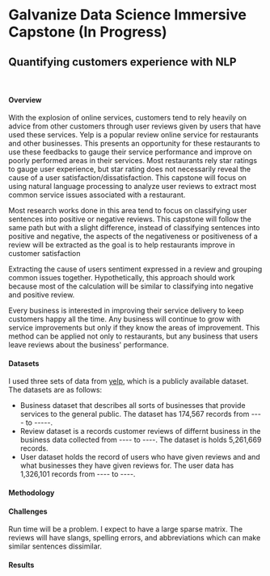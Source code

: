 # Galvanize Data Science Immersive Capstone (In Progress)

## Quantifying customers experience with NLP
<br>

#### Overview
<p>
With the explosion of online services, customers tend to rely heavily on advice from other customers through user reviews given by users that have used these services. Yelp is a popular review online service for restaurants and other businesses. This presents an opportunity for these restaurants to use these feedbacks to gauge their service performance and improve on poorly performed areas in their services. Most restaurants rely star ratings to gauge user experience, but star rating does not necessarily reveal the cause of a user satisfaction/dissatisfaction. This capstone will focus on using natural language processing to analyze user reviews to extract most common service issues associated with a restaurant.
</p>
<p>
Most research works done in this area tend to focus on classifying user sentences into positive or negative reviews. This capstone will follow the same path but with a slight difference, instead of classifying sentences into positive and negative, the aspects of the negativeness or positiveness of a review will be extracted as the goal is to help restaurants improve in customer satisfaction
</p>
<p>
Extracting the cause of users sentiment expressed in a review and grouping common issues together. Hypothetically, this approach should work because most of the calculation will be similar to classifying into negative and positive review.
</p>
<p>
Every business is interested in improving their service delivery to keep customers happy all the time. Any business will continue to grow with service improvements but only if they know the areas of improvement. This method can be applied not only to restaurants, but any business that users leave reviews about the business' performance.
</p>

#### Datasets
<p>
I used three sets of data from <a href="https://www.yelp.com/dataset/challenge">yelp</a>, which is a publicly available dataset. The datasets are as follows:
  <ul>
  <li>Business dataset that describes all sorts of businesses that provide services to the general public. The            dataset has 174,567 records from ---- to -----.</li>
  <li>Review dataset is a records customer reviews of differnt business in the business data collected from ---- to ----. The dataset is holds 5,261,669 records.</li>
  <li>User dataset holds the record of users who have given reviews and and what businesses they have given reviews for. The         user data has 1,326,101 records from ---- to ----.</li>
  </ul>

#### Methodology
<p>
  
</p>

#### Challenges
<p>
  Run time will be a problem. I expect to have a large sparse matrix. The reviews will have slangs, spelling errors, and          abbreviations which can make similar sentences dissimilar.
</p>

#### Results
<p>

</p>

